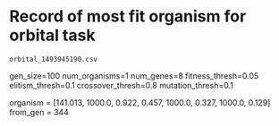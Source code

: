 # Record of most fit organism for orbital task

`orbital_1493945190.csv`

gen_size=100
num_organisms=1
num_genes=8
fitness_thresh=0.05
elitism_thresh=0.1
crossover_thresh=0.8
mutation_thresh=0.1

organism = [141.013, 1000.0, 0.922, 0.457, 1000.0, 0.327, 1000.0, 0.129]
from_gen = 344
